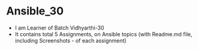 # Ansible_30
- I am Learner of Batch Vidhyarthi-30
- It contains total 5 Assignments, on Ansible topics (with Readme.md file, including Screenshots - of each assignment)
